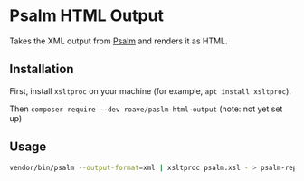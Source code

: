 # Psalm HTML Output

Takes the XML output from [Psalm](https://psalm.dev/) and renders it as HTML.

## Installation

First, install `xsltproc` on your machine (for example, `apt install xsltproc`).

Then `composer require --dev roave/paslm-html-output` (note: not yet set up)

## Usage

```bash
vendor/bin/psalm --output-format=xml | xsltproc psalm.xsl - > psalm-report.html
```

